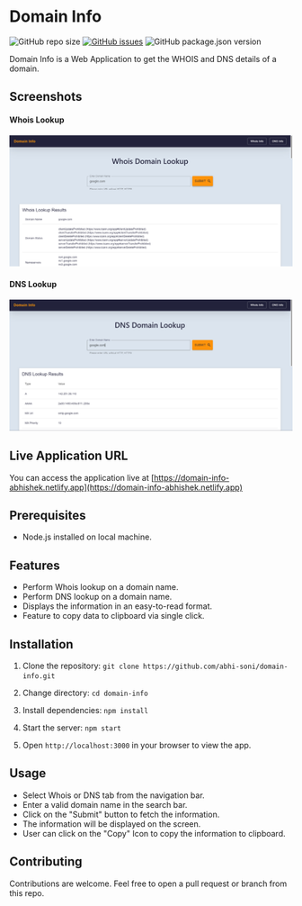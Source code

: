 # Domain Info

![GitHub repo size](https://img.shields.io/github/repo-size/abhi-soni/domain-info)
[![GitHub issues](https://img.shields.io/github/issues/abhi-soni/domain-info)](https://github.com/abhi-soni/domain-info/issues)
![GitHub package.json version](https://img.shields.io/github/package-json/v/abhi-soni/domain-info)

Domain Info is a Web Application to get the WHOIS and DNS details of a domain.

## Screenshots

#### Whois Lookup
![SCREENSHOT-domain-info-abhishek](public/screenshots/Whois.png "Whois Lookup Info for domain")

#### DNS Lookup
![SCREENSHOT-domain-info-abhishek](public/screenshots/DNS.png "DNS Lookup Info for domain")

## Live Application URL

You can access the application live at  [https://domain-info-abhishek.netlify.app](https://domain-info-abhishek.netlify.app)

## Prerequisites

- Node.js installed on local machine.

## Features

- Perform Whois lookup on a domain name.
- Perform DNS lookup on a domain name. 
- Displays the information in an easy-to-read format.
- Feature to copy data to clipboard via single click.

## Installation

1. Clone the repository: `git clone https://github.com/abhi-soni/domain-info.git`

2. Change directory: `cd domain-info`
3. Install dependencies: `npm install`
4. Start the server: `npm start`
5. Open `http://localhost:3000` in your browser to view the app.

## Usage

- Select Whois or DNS tab from the navigation bar.
- Enter a valid domain name in the search bar.
- Click on the "Submit" button to fetch the information.
- The information will be displayed on the screen.
- User can click on the "Copy" Icon to copy the information to clipboard.

## Contributing

Contributions are welcome. Feel free to open a pull request or branch from this repo.
